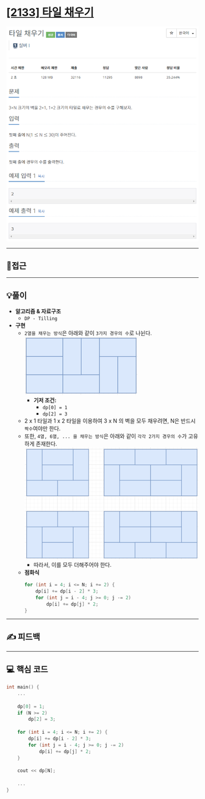 # [[2133] 타일 채우기](https://www.acmicpc.net/problem/2133)

![](imgs/1.PNG)
___
## 🤔접근
___
## 💡풀이
- <B>알고리즘 & 자료구조</B>
    - `DP - Tilling`
- <b>구현</b>
	- `2열을 채우는 방식`은 아래와 같이 `3가지 경우의 수`로 나뉜다.<br>
		![](imgs/2.PNG)
		- <b>기저 조건:</b>
			- `dp[0] = 1`
			- `dp[2] = 3`
	- 2 x 1 타일과 1 x 2 타일을 이용하여 3 x N 의 벽을 모두 채우려면, N은 반드시 `짝수`여야만 한다.
	- 또한, `4열, 6열, ... 을 채우는 방식`은 아래와 같이 `각각 2가지 경우의 수`가 고유하게 존재한다.<br>
		![](imgs/3.PNG)
		- 따라서, 이를 모두 더해주어야 한다.
	- <b>점화식</b>
		```c++
		for (int i = 4; i <= N; i += 2) {
			dp[i] += dp[i - 2] * 3;
			for (int j = i - 4; j >= 0; j -= 2)
				dp[i] += dp[j] * 2;
		}
		```
___
## ✍ 피드백
___
## 💻 핵심 코드
```c++
int main() {
    ...

    dp[0] = 1;
	if (N >= 2)
		dp[2] = 3;

	for (int i = 4; i <= N; i += 2) {
		dp[i] += dp[i - 2] * 3;
		for (int j = i - 4; j >= 0; j -= 2)
			dp[i] += dp[j] * 2;
	}

	cout << dp[N];

    ...
}
```